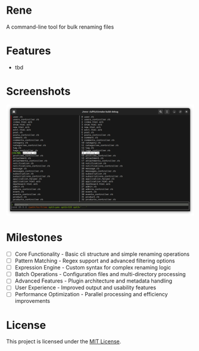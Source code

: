 # Rene 

A command-line tool for bulk renaming files 

# Features 

- tbd

# Screenshots

![screenshot 1](img/2025-05-02_screenshot.png)

# Milestones 

- [ ] Core Functionality - Basic cli structure and simple renaming operations
- [ ] Pattern Matching - Regex support and advanced filtering options
- [ ] Expression Engine - Custom syntax for complex renaming logic 
- [ ] Batch Operations - Configuration files and multi-directory processing 
- [ ] Advanced Features - Plugin architecture and metadata handling 
- [ ] User Experience - Improved output and usability features 
- [ ] Performance Optimization - Parallel processing and efficiency improvements 

# License 

This project is licensed under the [MIT License](https://mit-license.org/).